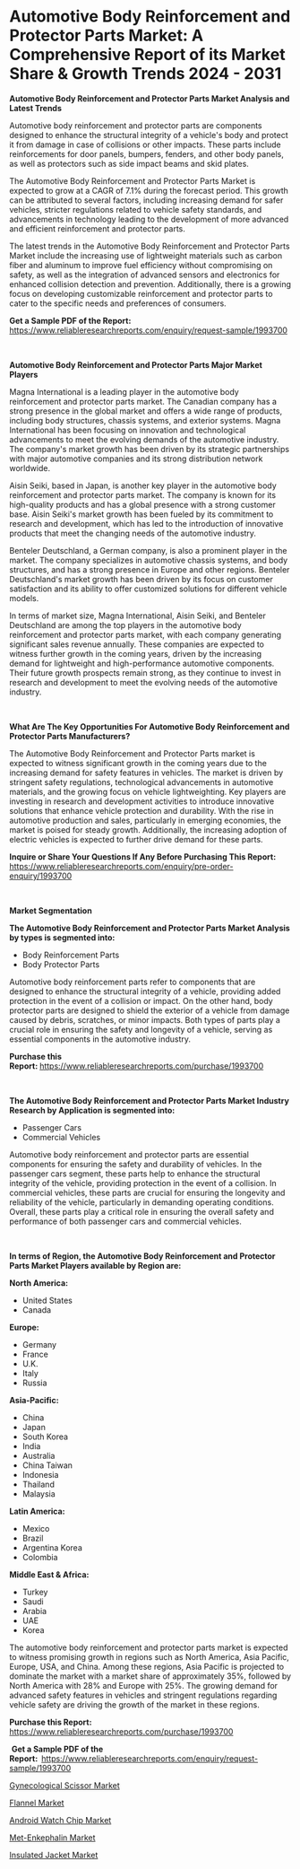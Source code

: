 <p><h1>Automotive Body Reinforcement and Protector Parts Market: A Comprehensive Report of its Market Share & Growth Trends 2024 - 2031</h1></p><p><strong>Automotive Body Reinforcement and Protector Parts Market Analysis and Latest Trends</strong></p>
<p><p>Automotive body reinforcement and protector parts are components designed to enhance the structural integrity of a vehicle's body and protect it from damage in case of collisions or other impacts. These parts include reinforcements for door panels, bumpers, fenders, and other body panels, as well as protectors such as side impact beams and skid plates.</p><p>The Automotive Body Reinforcement and Protector Parts Market is expected to grow at a CAGR of 7.1% during the forecast period. This growth can be attributed to several factors, including increasing demand for safer vehicles, stricter regulations related to vehicle safety standards, and advancements in technology leading to the development of more advanced and efficient reinforcement and protector parts.</p><p>The latest trends in the Automotive Body Reinforcement and Protector Parts Market include the increasing use of lightweight materials such as carbon fiber and aluminum to improve fuel efficiency without compromising on safety, as well as the integration of advanced sensors and electronics for enhanced collision detection and prevention. Additionally, there is a growing focus on developing customizable reinforcement and protector parts to cater to the specific needs and preferences of consumers.</p></p>
<p><strong>Get a Sample PDF of the Report:&nbsp;</strong> <a href="https://www.reliableresearchreports.com/enquiry/request-sample/1993700">https://www.reliableresearchreports.com/enquiry/request-sample/1993700</a></p>
<p>&nbsp;</p>
<p><strong>Automotive Body Reinforcement and Protector Parts Major Market Players</strong></p>
<p><p>Magna International is a leading player in the automotive body reinforcement and protector parts market. The Canadian company has a strong presence in the global market and offers a wide range of products, including body structures, chassis systems, and exterior systems. Magna International has been focusing on innovation and technological advancements to meet the evolving demands of the automotive industry. The company's market growth has been driven by its strategic partnerships with major automotive companies and its strong distribution network worldwide.</p><p>Aisin Seiki, based in Japan, is another key player in the automotive body reinforcement and protector parts market. The company is known for its high-quality products and has a global presence with a strong customer base. Aisin Seiki's market growth has been fueled by its commitment to research and development, which has led to the introduction of innovative products that meet the changing needs of the automotive industry.</p><p>Benteler Deutschland, a German company, is also a prominent player in the market. The company specializes in automotive chassis systems, and body structures, and has a strong presence in Europe and other regions. Benteler Deutschland's market growth has been driven by its focus on customer satisfaction and its ability to offer customized solutions for different vehicle models.</p><p>In terms of market size, Magna International, Aisin Seiki, and Benteler Deutschland are among the top players in the automotive body reinforcement and protector parts market, with each company generating significant sales revenue annually. These companies are expected to witness further growth in the coming years, driven by the increasing demand for lightweight and high-performance automotive components. Their future growth prospects remain strong, as they continue to invest in research and development to meet the evolving needs of the automotive industry.</p></p>
<p>&nbsp;</p>
<p><strong>What Are The Key Opportunities For Automotive Body Reinforcement and Protector Parts Manufacturers?</strong></p>
<p><p>The Automotive Body Reinforcement and Protector Parts market is expected to witness significant growth in the coming years due to the increasing demand for safety features in vehicles. The market is driven by stringent safety regulations, technological advancements in automotive materials, and the growing focus on vehicle lightweighting. Key players are investing in research and development activities to introduce innovative solutions that enhance vehicle protection and durability. With the rise in automotive production and sales, particularly in emerging economies, the market is poised for steady growth. Additionally, the increasing adoption of electric vehicles is expected to further drive demand for these parts.</p></p>
<p><strong>Inquire or Share Your Questions If Any Before Purchasing This Report:</strong> <a href="https://www.reliableresearchreports.com/enquiry/pre-order-enquiry/1993700">https://www.reliableresearchreports.com/enquiry/pre-order-enquiry/1993700</a></p>
<p>&nbsp;</p>
<p><strong>Market Segmentation</strong></p>
<p><strong>The Automotive Body Reinforcement and Protector Parts Market Analysis by types is segmented into:</strong></p>
<p><ul><li>Body Reinforcement Parts</li><li>Body Protector Parts</li></ul></p>
<p><p>Automotive body reinforcement parts refer to components that are designed to enhance the structural integrity of a vehicle, providing added protection in the event of a collision or impact. On the other hand, body protector parts are designed to shield the exterior of a vehicle from damage caused by debris, scratches, or minor impacts. Both types of parts play a crucial role in ensuring the safety and longevity of a vehicle, serving as essential components in the automotive industry.</p></p>
<p><strong>Purchase this Report:&nbsp;</strong><a href="https://www.reliableresearchreports.com/purchase/1993700">https://www.reliableresearchreports.com/purchase/1993700</a></p>
<p>&nbsp;</p>
<p><strong>The Automotive Body Reinforcement and Protector Parts Market Industry Research by Application is segmented into:</strong></p>
<p><ul><li>Passenger Cars</li><li>Commercial Vehicles</li></ul></p>
<p><p>Automotive body reinforcement and protector parts are essential components for ensuring the safety and durability of vehicles. In the passenger cars segment, these parts help to enhance the structural integrity of the vehicle, providing protection in the event of a collision. In commercial vehicles, these parts are crucial for ensuring the longevity and reliability of the vehicle, particularly in demanding operating conditions. Overall, these parts play a critical role in ensuring the overall safety and performance of both passenger cars and commercial vehicles.</p></p>
<p>&nbsp;</p>
<p><strong>In terms of Region, the Automotive Body Reinforcement and Protector Parts Market Players available by Region are:</strong></p>
<p>
    <p> <strong> North America: </strong>
        <ul>
            <li>United States</li>
            <li>Canada</li>
        </ul>
        </p> 
    <p> <strong> Europe: </strong>
        <ul>
            <li>Germany</li>
            <li>France</li>
            <li>U.K.</li>
            <li>Italy</li>
            <li>Russia</li>
        </ul>
        </p> 
    <p> <strong> Asia-Pacific: </strong>
        <ul>
            <li>China</li>
            <li>Japan</li>
            <li>South Korea</li>
            <li>India</li>
            <li>Australia</li>
            <li>China Taiwan</li>
            <li>Indonesia</li>
            <li>Thailand</li>
            <li>Malaysia</li>
        </ul>
        </p> 
    <p> <strong> Latin America: </strong>
        <ul>
            <li>Mexico</li>
            <li>Brazil</li>
            <li>Argentina Korea</li>
            <li>Colombia</li>
        </ul>
        </p> 
    <p> <strong> Middle East & Africa: </strong>
        <ul>
            <li>Turkey</li>
            <li>Saudi</li>
            <li>Arabia</li>
            <li>UAE</li>
            <li>Korea</li>
        </ul>
    </p>
    </p>
<p><p>The automotive body reinforcement and protector parts market is expected to witness promising growth in regions such as North America, Asia Pacific, Europe, USA, and China. Among these regions, Asia Pacific is projected to dominate the market with a market share of approximately 35%, followed by North America with 28% and Europe with 25%. The growing demand for advanced safety features in vehicles and stringent regulations regarding vehicle safety are driving the growth of the market in these regions.</p></p>
<p><strong>Purchase this Report: </strong><a href="https://www.reliableresearchreports.com/purchase/1993700">https://www.reliableresearchreports.com/purchase/1993700</a></p>
<p>&nbsp;<strong>Get a Sample PDF of the Report:&nbsp;&nbsp;</strong><a href="https://www.reliableresearchreports.com/enquiry/request-sample/1993700">https://www.reliableresearchreports.com/enquiry/request-sample/1993700</a></p>
<p><strong></strong></p>
<p><p><a href="https://bubble-tree-ea4.notion.site/Global-Gynecological-Scissor-Market-Size-and-Market-Trends-Insights-and-Projections-from-2024-to-20-cd4b266ec8d44719beac391e3aface40">Gynecological Scissor Market</a></p><p><a href="https://view.publitas.com/reportprime-1/flannel-market-centers-on-aspects-such-as-market-growth-market-share-market-opportunity-and-projected-forecasts-spanning-from-2024-to-2031/">Flannel Market</a></p><p><a href="https://thundering-castanet-c65.notion.site/Android-Watch-Chip-Market-Insights-Market-Players-and-Forecast-Till-2031-06164218540c4e00afd26d70eaac25f3">Android Watch Chip Market</a></p><p><a href="https://bubble-tree-ea4.notion.site/Met-Enkephalin-Market-Growth-Market-Trends-COVID-19-Impact-and-Forecasts-for-period-from-2024-2-60a77b7305d04c1184a15ab89bd93c20">Met-Enkephalin Market</a></p><p><a href="https://view.publitas.com/reportprime-1/insulated-jacket-market-size-reflecting-a-forecast-till-2031-market-by-type-by-application-and-by-geography/">Insulated Jacket Market</a></p></p>